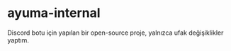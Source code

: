 # ayuma-internal
Discord botu için yapılan bir open-source proje, yalnızca ufak değişiklikler yaptım.
